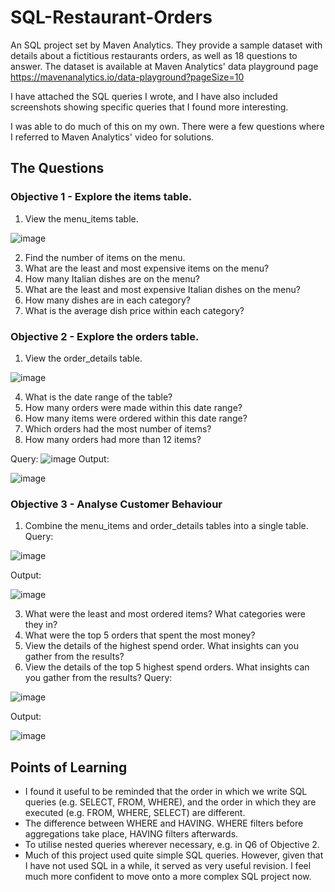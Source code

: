 # SQL-Restaurant-Orders
An SQL project set by Maven Analytics. They provide a sample dataset with details about a fictitious restaurants orders, as well as 18 questions to answer. The dataset is available at Maven Analytics' data playground page https://mavenanalytics.io/data-playground?pageSize=10

I have attached the SQL queries I wrote, and I have also included screenshots showing specific queries that I found more interesting. 

I was able to do much of this on my own. There were a few questions where I referred to Maven Analytics' video for solutions.

## The Questions
### Objective 1 - Explore the items table.
1. View the menu_items table.

  ![image](https://github.com/user-attachments/assets/5507e1aa-625a-43db-9db5-749d233f9dbe)

2. Find the number of items on the menu.
3. What are the least and most expensive items on the menu?
4. How many Italian dishes are on the menu?
5. What are the least and most expensive Italian dishes on the menu?
6. How many dishes are in each category?
7. What is the average dish price within each category?

### Objective 2 - Explore the orders table.
1. View the order_details table.

![image](https://github.com/user-attachments/assets/0917f3d6-7660-46e3-8cd4-ccd142a9b011)

4. What is the date range of the table?
5. How many orders were made within this date range?
6. How many items were ordered within this date range?
7. Which orders had the most number of items?
8. How many orders had more than 12 items?

Query:
![image](https://github.com/user-attachments/assets/4d9ac751-87eb-44d7-8000-dbab0d39ff68)
Output:

![image](https://github.com/user-attachments/assets/212ebb81-008f-4fd9-8bb4-9eae0bad38c4)


### Objective 3 - Analyse Customer Behaviour
1. Combine the menu_items and order_details tables into a single table.
Query:

![image](https://github.com/user-attachments/assets/e04205f4-a75d-4522-9cc4-e458bcfd2838)

Output:

![image](https://github.com/user-attachments/assets/ba425055-e8a5-42ba-b7aa-e0c23c04d3dd)

3. What were the least and most ordered items? What categories were they in?
4. What were the top 5 orders that spent the most money?
5. View the details of the highest spend order. What insights can you gather from the results?
6. View the details of the top 5 highest spend orders. What insights can you gather from the results?
Query:

![image](https://github.com/user-attachments/assets/a91e45ce-fcab-4248-a117-3eec67a1999e)

Output:

![image](https://github.com/user-attachments/assets/d5957ef0-8768-453a-9fbd-709cfb5d8ce7)


## Points of Learning
- I found it useful to be reminded that the order in which we write SQL queries (e.g. SELECT, FROM, WHERE), and the order in which they are executed (e.g. FROM, WHERE, SELECT) are different.
- The difference between WHERE and HAVING. WHERE filters before aggregations take place, HAVING filters afterwards.
- To utilise nested queries wherever necessary, e.g. in Q6 of Objective 2.
- Much of this project used quite simple SQL queries. However, given that I have not used SQL in a while, it served as very useful revision. I feel much more confident to move onto a more complex SQL project now.
